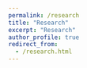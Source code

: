 ```yaml
---
permalink: /research
title: "Research"
excerpt: "Research"
author_profile: true
redirect_from: 
  - /research.html
---
```

